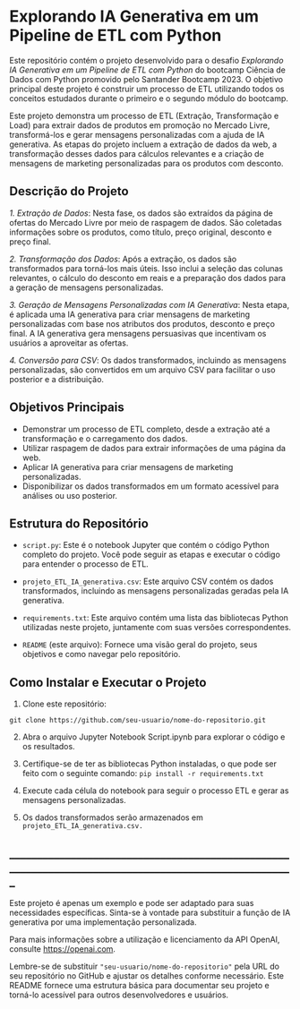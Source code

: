 
# Explorando IA Generativa em um Pipeline de ETL com Python

Este repositório contém o projeto desenvolvido para o desafio *Explorando IA Generativa em um Pipeline de ETL com Python* do bootcamp Ciência de Dados com Python promovido pelo Santander Bootcamp 2023. O objetivo principal deste projeto é construir um processo de ETL utilizando todos os conceitos estudados durante o primeiro e o segundo módulo do bootcamp.

Este projeto demonstra um processo de ETL (Extração, Transformação e Load) para extrair dados de produtos em promoção no Mercado Livre, transformá-los e gerar mensagens personalizadas com a ajuda de IA generativa. As etapas do projeto incluem a extração de dados da web, a transformação desses dados para cálculos relevantes e a criação de mensagens de marketing personalizadas para os produtos com desconto.


## Descrição do Projeto
*1. Extração de Dados*: Nesta fase, os dados são extraídos da página de ofertas do Mercado Livre por meio de raspagem de dados. São coletadas informações sobre os produtos, como título, preço original, desconto e preço final.

*2. Transformação dos Dados*:
Após a extração, os dados são transformados para torná-los mais úteis. Isso inclui a seleção das colunas relevantes, o cálculo do desconto em reais e a preparação dos dados para a geração de mensagens personalizadas.

*3. Geração de Mensagens Personalizadas com IA Generativa*:
Nesta etapa, é aplicada uma IA generativa para criar mensagens de marketing personalizadas com base nos atributos dos produtos, desconto e preço final. A IA generativa gera mensagens persuasivas que incentivam os usuários a aproveitar as ofertas.

*4. Conversão para CSV*: 
Os dados transformados, incluindo as mensagens personalizadas, são convertidos em um arquivo CSV para facilitar o uso posterior e a distribuição.

## Objetivos Principais
- Demonstrar um processo de ETL completo, desde a extração até a transformação e o carregamento dos dados.
- Utilizar raspagem de dados para extrair informações de uma página da web.
- Aplicar IA generativa para criar mensagens de marketing personalizadas.
- Disponibilizar os dados transformados em um formato acessível para análises ou uso posterior.

## Estrutura do Repositório
- `script.py`: Este é o notebook Jupyter que contém o código Python completo do projeto. Você pode seguir as etapas e executar o código para entender o processo de ETL.

- `projeto_ETL_IA_generativa.csv`: Este arquivo CSV contém os dados transformados, incluindo as mensagens personalizadas geradas pela IA generativa.

-  `requirements.txt`: Este arquivo contém uma lista das bibliotecas Python utilizadas neste projeto, juntamente com suas versões correspondentes.

- `README` (este arquivo): Fornece uma visão geral do projeto, seus objetivos e como navegar pelo repositório.
## Como Instalar e Executar o Projeto

1. Clone este repositório:

`git clone https://github.com/seu-usuario/nome-do-repositorio.git`

2. Abra o arquivo Jupyter Notebook Script.ipynb para explorar o código e os resultados.

3. Certifique-se de ter as bibliotecas Python instaladas, o que pode ser feito com o seguinte comando:
`pip install -r requirements.txt`

4. Execute cada célula do notebook para seguir o processo ETL e gerar as mensagens personalizadas.

5. Os dados transformados serão armazenados em `projeto_ETL_IA_generativa.csv.`

##   _____________________________________________________________________________________________________
Este projeto é apenas um exemplo e pode ser adaptado para suas necessidades específicas. Sinta-se à vontade para substituir a função de IA generativa por uma implementação personalizada.

Para mais informações sobre a utilização e licenciamento da API OpenAI, consulte https://openai.com.


Lembre-se de substituir `"seu-usuario/nome-do-repositorio"` pela URL do seu repositório no GitHub e ajustar os detalhes conforme necessário. Este README fornece uma estrutura básica para documentar seu projeto e torná-lo acessível para outros desenvolvedores e usuários.
